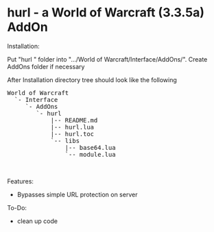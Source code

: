 hurl - a World of Warcraft (3.3.5a) AddOn
===================================================

Installation:

Put "hurl " folder into ".../World of Warcraft/Interface/AddOns/".
Create AddOns folder if necessary

After Installation directory tree should look like the following

<pre>
World of Warcraft
  `- Interface
     `- AddOns
    	`- hurl
            |-- README.md
            |-- hurl.lua
            |-- hurl.toc
            `-- libs
                |-- base64.lua
                `-- module.lua


</pre>

Features:
- Bypasses simple URL protection on server

To-Do:
- clean up code

